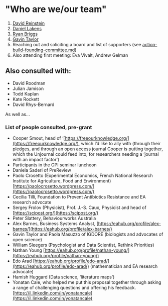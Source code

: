 # "Who are we/our team"

1. [David Reinstein](https://www.davidreinstein.org)
2. [Daniel Lakens](https://sites.google.com/site/lakens2/)
3. [Ryan Briggs](https://www.ryancbriggs.net/)
4. [Gavin Taylor](https://onscienceandacademia.org/t/gavin-taylor/356)
5. Reaching out and soliciting a board and list of supporters (see [action-build-founding-committee.md](../../action-build-founding-committee.md "mention"))
6. Also attending first meeting: Eva Vivalt, Andrew Gelman

## Also consulted with:

* David Roodman
* Julian Jamison
* Todd Kaplan
* Kate Rockett
* David Rhys-Bernard



As well as...

### List of people consulted, pre-grant&#x20;

* Cooper Smout, head of ‘[https://freeourknowledge.org/](https://freeourknowledge.org/), which I’d like to ally with (through their pledges, and through an open access journal Cooper is putting together, which the Unjournal could feed into, for researchers needing a ‘journal with an impact factor’)&#x20;
* Participants in the GPI seminar luncheon&#x20;
* Daniela Saderi of PreReview&#x20;
* Paolo Crosetto (Experimental Economics, French National Research Institute for Agriculture, Food and Environment)  [https://paolocrosetto.wordpress.com/](https://paolocrosetto.wordpress.com/)
* Cecilia Tilli, Foundation to Prevent Antibiotics Resistance and EA research advocate
* Sergey Frolov (Physicist), Prof. J.-S. Caux, Physicist and head of [https://scipost.org/](https://scipost.org/)
* Peter Slattery, Behaviourworks Australia
* Alex Barnes, Business Systems Analyst, [https://eahub.org/profile/alex-barnes/](https://eahub.org/profile/alex-barnes/)
* Gavin Taylor and Paola Masuzzo of IGDORE (biologists and advocates of open science)
* William Sleegers (Psychologist and Data Scientist, Rethink Priorities)
* Nathan Young [https://eahub.org/profile/nathan-young/](https://eahub.org/profile/nathan-young/)
* Edo Arad [https://eahub.org/profile/edo-arad/](https://eahub.org/profile/edo-arad/) (mathematician and  EA research advocate)
* Hamish Huggard (Data science, ‘literature maps’)&#x20;
* Yonatan Cale, who helped me put this proposal together through asking a range of challenging questions and offering his feedback.  [https://il.linkedin.com/in/yonatancale](https://il.linkedin.com/in/yonatancale)
